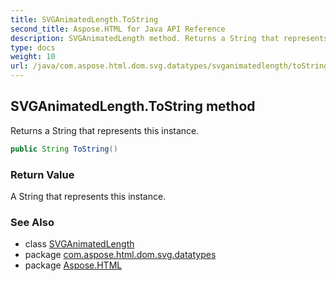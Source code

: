```yaml
---
title: SVGAnimatedLength.ToString
second_title: Aspose.HTML for Java API Reference
description: SVGAnimatedLength method. Returns a String that represents this instance
type: docs
weight: 10
url: /java/com.aspose.html.dom.svg.datatypes/svganimatedlength/toString/
---
```

## SVGAnimatedLength.ToString method

Returns a String that represents this instance.

```java
public String ToString()
```

### Return Value

A String that represents this instance.

### See Also

* class [SVGAnimatedLength](../)
* package [com.aspose.html.dom.svg.datatypes](../../svganimatedlength/)
* package [Aspose.HTML](../../../)
